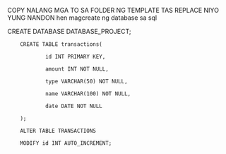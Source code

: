 COPY NALANG MGA TO SA FOLDER NG TEMPLATE TAS REPLACE NIYO YUNG NANDON hen magcreate ng database sa sql

CREATE DATABASE DATABASE_PROJECT;

        CREATE TABLE transactions(
        
                id INT PRIMARY KEY,
                
                amount INT NOT NULL,
                
                type VARCHAR(50) NOT NULL,
                
                name VARCHAR(100) NOT NULL,
                
                date DATE NOT NULL
        
        );

        ALTER TABLE TRANSACTIONS
        
        MODIFY id INT AUTO_INCREMENT;
